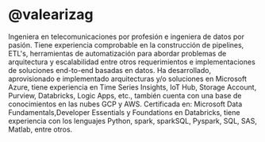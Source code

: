 # @valearizag


Ingeniera en telecomunicaciones por profesión e ingeniera de datos por pasión. Tiene experiencia comprobable en la construcción de pipelines, ETL's, herramientas de automatización para abordar problemas de arquitectura y escalabilidad entre otros requerimientos e implementaciones de soluciones end-to-end basadas en datos.
Ha desarrollado, aprovisionado e implementado arquitecturas y/o soluciones en Microsoft Azure, tiene experiencia en Time Series Insights, IoT Hub, Storage Account, Purview, Databricks, Logic Apps, etc., también cuenta con una base de conocimientos en las nubes GCP y AWS.
Certificada en: Microsoft Data Fundamentals,Developer Essentials y Foundations en Databricks, tiene experiencia con los lenguajes Python, spark, sparkSQL, Pyspark, SQL, SAS, Matlab, entre otros.
